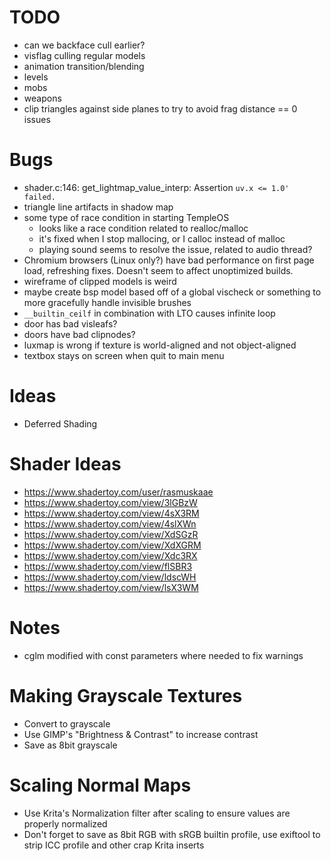 # TODO

* can we backface cull earlier?
* visflag culling regular models
* animation transition/blending
* levels
* mobs
* weapons
* clip triangles against side planes to try to avoid frag distance == 0 issues

# Bugs

* shader.c:146: get_lightmap_value_interp: Assertion `uv.x <= 1.0' failed.`
* triangle line artifacts in shadow map
* some type of race condition in starting TempleOS
  * looks like a race condition related to realloc/malloc
  * it's fixed when I stop mallocing, or I calloc instead of malloc
  * playing sound seems to resolve the issue, related to audio thread?
* Chromium browsers (Linux only?) have bad performance on first page load, refreshing fixes. Doesn't seem to affect unoptimized builds.
* wireframe of clipped models is weird
* maybe create bsp model based off of a global vischeck or something to more gracefully handle invisible brushes
* `__builtin_ceilf` in combination with LTO causes infinite loop
* door has bad visleafs?
* doors have bad clipnodes?
* luxmap is wrong if texture is world-aligned and not object-aligned
* textbox stays on screen when quit to main menu

# Ideas

* Deferred Shading

# Shader Ideas

* https://www.shadertoy.com/user/rasmuskaae
* https://www.shadertoy.com/view/3lGBzW
* https://www.shadertoy.com/view/4sX3RM
* https://www.shadertoy.com/view/4slXWn
* https://www.shadertoy.com/view/XdSGzR
* https://www.shadertoy.com/view/XdXGRM
* https://www.shadertoy.com/view/Xdc3RX
* https://www.shadertoy.com/view/flSBR3
* https://www.shadertoy.com/view/ldscWH
* https://www.shadertoy.com/view/lsX3WM

# Notes

* cglm modified with const parameters where needed to fix warnings

# Making Grayscale Textures

* Convert to grayscale
* Use GIMP's "Brightness & Contrast" to increase contrast
* Save as 8bit grayscale

# Scaling Normal Maps

* Use Krita's Normalization filter after scaling to ensure values are properly normalized
* Don't forget to save as 8bit RGB with sRGB builtin profile, use exiftool to strip ICC profile and other crap Krita inserts
